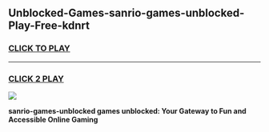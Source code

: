 
## Unblocked-Games-sanrio-games-unblocked-Play-Free-kdnrt
<h3>
<a href="https://premium76.site?title=sanrio-games-unblocked&ref=22A">CLICK TO PLAY</a></h3>
<hr>

<h3>
<a href="https://premium76.site?title=sanrio-games-unblocked&ref=22A">CLICK 2 PLAY</a>
  
</h3>

<a href="https://premium76.site?title=sanrio-games-unblocked&ref=22A"><img src="https://clearcache.store/games.png"></a>


**sanrio-games-unblocked games unblocked: Your Gateway to Fun and Accessible Online Gaming**
